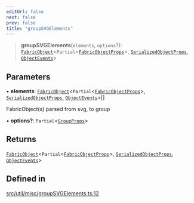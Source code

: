```yaml
---
editUrl: false
next: false
prev: false
title: "groupSVGElements"
---
```


> **groupSVGElements**(`elements`, `options`?): [`FabricObject`](/api/classes/fabricobject/)\<`Partial`\<[`FabricObjectProps`](/api/interfaces/fabricobjectprops/)\>, [`SerializedObjectProps`](/api/interfaces/serializedobjectprops/), [`ObjectEvents`](/api/interfaces/objectevents/)\>

## Parameters

• **elements**: [`FabricObject`](/api/classes/fabricobject/)\<`Partial`\<[`FabricObjectProps`](/api/interfaces/fabricobjectprops/)\>, [`SerializedObjectProps`](/api/interfaces/serializedobjectprops/), [`ObjectEvents`](/api/interfaces/objectevents/)\>[]

FabricObject(s) parsed from svg, to group

• **options?**: `Partial`\<[`GroupProps`](/api/interfaces/groupprops/)\>

## Returns

[`FabricObject`](/api/classes/fabricobject/)\<`Partial`\<[`FabricObjectProps`](/api/interfaces/fabricobjectprops/)\>, [`SerializedObjectProps`](/api/interfaces/serializedobjectprops/), [`ObjectEvents`](/api/interfaces/objectevents/)\>

## Defined in

[src/util/misc/groupSVGElements.ts:12](https://github.com/fabricjs/fabric.js/blob/a0b4adf41e0a1fd81824114cedd4c32bfb8cac25/src/util/misc/groupSVGElements.ts#L12)

